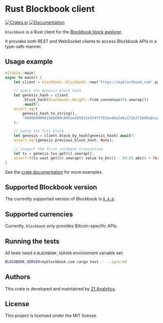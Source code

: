 # Rust Blockbook client

[![Crates.io](https://img.shields.io/crates/v/blockbook.svg)](https://crates.io/crates/blockbook)
[![Documentation](https://docs.rs/blockbook/badge.svg)](https://docs.rs/blockbook/)

`blockbook` is a Rust client for the [Blockbook block explorer](https://github.com/trezor/blockbook).

It provides both REST and WebSocket clients to access Blockbook APIs in a type-safe manner.

## Usage example

```rust
#[tokio::main]
async fn main() {
    let client = blockbook::Blockbook::new("https://myblockbook.com".parse().unwrap());

    // query the Genesis block hash
    let genesis_hash = client
        .block_hash(blockbook::Height::from_consensus(0).unwrap())
        .await?;
    assert_eq!(
        genesis_hash.to_string(),
        "000000000019d6689c085ae165831e934ff763ae46a2a6c172b3f1b60a8ce26f"
    );

    // query the full block
    let genesis = client.block_by_hash(genesis_hash).await?;
    assert_eq!(genesis.previous_block_hash, None);

    // inspect the first coinbase transaction
    let tx = genesis.txs.get(0).unwrap();
    assert!((tx.vout.get(0).unwrap().value.to_btc() - 50.0).abs() < f64::EPSILON);
}
```

See the [crate documentation](https://docs.rs/blockbook) for more examples.

## Supported Blockbook version

The currently supported version of Blockbook is [`0.4.0`](https://github.com/trezor/blockbook/releases/tag/v0.4.0).

## Supported currencies

Currently, `blockbook` only provides Bitcoin-specific APIs.

## Running the tests

All tests need a `BLOCKBOOK_SERVER` environment variable set:

```bash
BLOCKBOOK_SERVER=myblockbook.com cargo test -- --ignored
```

## Authors

This crate is developed and maintained by [21 Analytics](https://21analytics.ch).

## License

This project is licensed under the MIT license.
